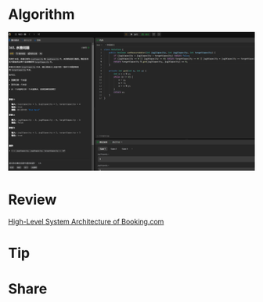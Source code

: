 # Algorithm

![](../../../images/temp/zhenran-2024-01-28-lc.png)

# Review

[High-Level System Architecture of Booking.com](https://medium.com/@sahintalha1/high-level-system-architecture-of-booking-com-06c199003d94)

# Tip



# Share

